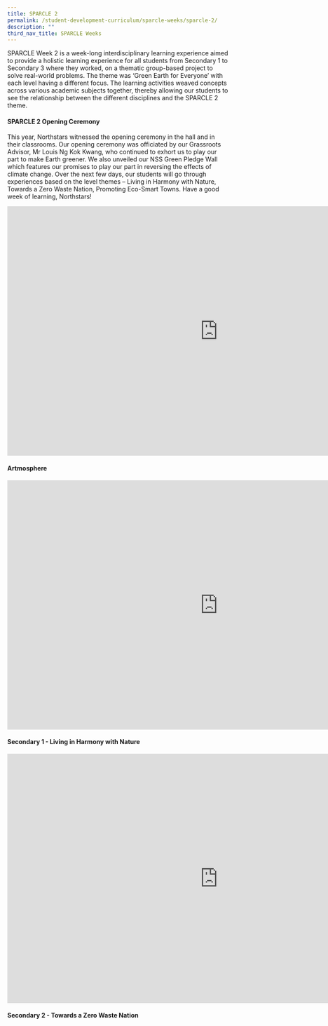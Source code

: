 ```yaml
---
title: SPARCLE 2
permalink: /student-development-curriculum/sparcle-weeks/sparcle-2/
description: ""
third_nav_title: SPARCLE Weeks
---
```

<p>SPARCLE Week 2 is a week-long interdisciplinary learning experience aimed to provide a holistic learning experience for all students from Secondary 1 to Secondary 3 where they worked, on a thematic group-based project to solve real-world problems. The theme was &lsquo;Green Earth for Everyone&rsquo; with each level having a different focus. The learning activities weaved concepts across various academic subjects together, thereby allowing our students to see the relationship between the different disciplines and the SPARCLE 2 theme.</p>
<h4><strong>SPARCLE 2 Opening Ceremony</strong></h4>
<p>This year, Northstars witnessed the opening ceremony in the hall and in their classrooms. Our opening ceremony was officiated by our Grassroots Advisor, Mr Louis Ng Kok Kwang, who continued to exhort us to play our part to make Earth greener. We also unveiled our NSS Green Pledge Wall which features our promises to play our part in reversing the effects of climate change. Over the next few days, our students will go through experiences based on the level themes &ndash; Living in Harmony with Nature, Towards a Zero Waste Nation, Promoting Eco-Smart Towns. Have a good week of learning, Northstars!</p>
<iframe src="https://docs.google.com/presentation/d/e/2PACX-1vS-sEHx5wbBh1vP7UdXlHBHPw5zKmBUT2muvSuLvwKAYuBDTzEncTOQ9OabW2vYXoxMV615VfGC4mYV/embed?start=false&loop=false&delayms=10000" frameborder="0" width="960" height="569" allowfullscreen="true"></iframe>
<h4><strong>Artmosphere</strong></h4>
<iframe src="https://docs.google.com/presentation/d/e/2PACX-1vQtFXNuaaZG8AwgZD9EoGiL0gEWG55V8jjxsycmtPXoqssRaQyQbHteKJl1poc8bFI6-BWlj3A7n0yy/embed?start=false&loop=false&delayms=10000" frameborder="0" width="960" height="569" allowfullscreen="true"></iframe>
<h4><strong>Secondary 1 - Living in Harmony with Nature</strong></h4>
<iframe src="https://docs.google.com/presentation/d/e/2PACX-1vRlkmwoxv0KDw67fC64gYyVa8vxvtYnsDq0883Rhg5rieHbuOG8ar-bzieYFERFrcva-dClr1WzmlQq/embed?start=false&loop=false&delayms=10000" frameborder="0" width="960" height="569" allowfullscreen="true"></iframe>
<h4><strong>Secondary 2 - Towards a Zero Waste Nation</strong></h4>